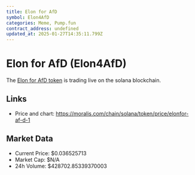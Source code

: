 ```yaml
---
title: Elon for AfD 
symbol: Elon4AfD
categories: Meme, Pump.fun
contract_address: undefined
updated_at: 2025-01-27T14:35:11.799Z
---
```


# Elon for AfD  (Elon4AfD)
The [Elon for AfD  token](https://moralis.com/chain/solana/token/price/elonfor-af-d-1) is trading live on the solana blockchain.

## Links
- Price and chart: https://moralis.com/chain/solana/token/price/elonfor-af-d-1

## Market Data
- Current Price: $0.036525713
- Market Cap: $N/A
- 24h Volume: $428702.85339370003
